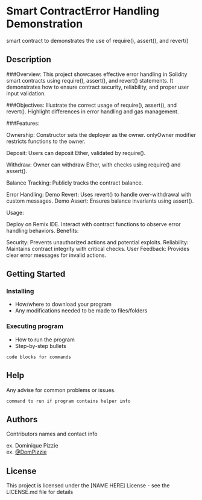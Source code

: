 # Smart ContractError Handling Demonstration

smart contract to demonstrates the use of require(), assert(), and revert()

## Description

###Overview: This project showcases effective error handling in Solidity smart contracts using require(), assert(), and revert() statements. It demonstrates how to ensure contract security, reliability, and proper user input validation.

###Objectives: Illustrate the correct usage of require(), assert(), and revert().
Highlight differences in error handling and gas management.


###Features:

  Ownership:  Constructor sets the deployer as the owner.
  onlyOwner modifier restricts functions to the owner.
  
  Deposit: Users can deposit Ether, validated by require().
  
  Withdraw: Owner can withdraw Ether, with checks using require() and assert().
  
  Balance Tracking: Publicly tracks the contract balance.
  
  Error Handling:
    Demo Revert: Uses revert() to handle over-withdrawal with custom messages.
    Demo Assert: Ensures balance invariants using assert().

    
Usage:

Deploy on Remix IDE.
Interact with contract functions to observe error handling behaviors.
Benefits:

Security: Prevents unauthorized actions and potential exploits.
Reliability: Maintains contract integrity with critical checks.
User Feedback: Provides clear error messages for invalid actions.

## Getting Started

### Installing

* How/where to download your program
* Any modifications needed to be made to files/folders

### Executing program

* How to run the program
* Step-by-step bullets
```
code blocks for commands
```

## Help

Any advise for common problems or issues.
```
command to run if program contains helper info
```

## Authors

Contributors names and contact info

ex. Dominique Pizzie  
ex. [@DomPizzie](https://twitter.com/dompizzie)


## License

This project is licensed under the [NAME HERE] License - see the LICENSE.md file for details
